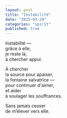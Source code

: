 ```yaml
---
layout: post
title: "Instabilité"
date: "2025-03-29"
categories: "spirit"
published: true
---
```



Instabilité —  
grâce à elle,  
je reste là,  
à chercher appui.  

À chercher  
la source pour apaiser,  
la fontaine salvatrice —  
pour continuer d'aimer,  
et aider  
à soulager les souffrances.  

Sans jamais cesser  
de m’élever vers elle.  
